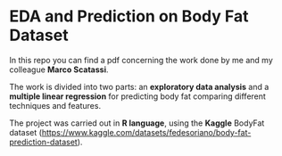 # EDA and Prediction on Body Fat Dataset

In this repo you can find a pdf concerning the work done by me and my colleague **Marco Scatassi**. 

The work is divided into two parts: an **exploratory data analysis** and a **multiple linear regression** for predicting body fat comparing different techniques and features.

The project was carried out in **R language**, using the **Kaggle** BodyFat dataset (https://www.kaggle.com/datasets/fedesoriano/body-fat-prediction-dataset).
